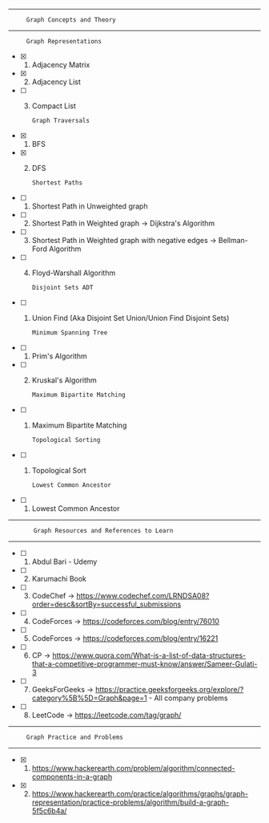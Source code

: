 
***
         Graph Concepts and Theory
***
         Graph Representations
- [x] 1. Adjacency Matrix
- [x] 2. Adjacency List
- [ ] 3. Compact List

         Graph Traversals
- [x] 1. BFS
- [x] 2. DFS

         Shortest Paths
- [ ] 1. Shortest Path in Unweighted graph
- [ ] 2. Shortest Path in Weighted graph -> Dijkstra's Algorithm
- [ ] 3. Shortest Path in Weighted graph with negative edges -> Bellman-Ford Algorithm
- [ ] 4. Floyd-Warshall Algorithm
         
         Disjoint Sets ADT
- [ ] 1. Union Find (Aka Disjoint Set Union/Union Find Disjoint Sets)

         Minimum Spanning Tree
- [ ] 1. Prim's Algorithm
- [ ] 2. Kruskal's Algorithm

         Maximum Bipartite Matching
- [ ] 1. Maximum Bipartite Matching
                      
         Topological Sorting
- [ ] 1. Topological Sort

         Lowest Common Ancestor
- [ ] 1. Lowest Common Ancestor
***
           Graph Resources and References to Learn
***
- [ ] 1. Abdul Bari - Udemy
- [ ] 2. Karumachi Book
- [ ] 3. CodeChef -> https://www.codechef.com/LRNDSA08?order=desc&sortBy=successful_submissions
- [ ] 4. CodeForces -> https://codeforces.com/blog/entry/76010
- [ ] 5. CodeForces -> https://codeforces.com/blog/entry/16221
- [ ] 6. CP -> https://www.quora.com/What-is-a-list-of-data-structures-that-a-competitive-programmer-must-know/answer/Sameer-Gulati-3
- [ ] 7. GeeksForGeeks -> https://practice.geeksforgeeks.org/explore/?category%5B%5D=Graph&page=1 - All company problems
- [ ] 8. LeetCode -> https://leetcode.com/tag/graph/



***
         Graph Practice and Problems
***
- [x] 1. https://www.hackerearth.com/problem/algorithm/connected-components-in-a-graph
- [x] 2. https://www.hackerearth.com/practice/algorithms/graphs/graph-representation/practice-problems/algorithm/build-a-graph-5f5c6b4a/